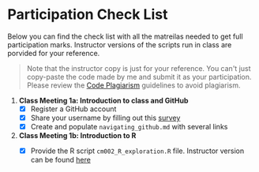  # Participation Check List
 
 Below you can find the check list with all the matreilas needed to get full participation marks. Instructor versions of the scripts run in class are porvided for your reference.
 
 > Note that the instructor copy is just for your reference. You can't just copy-paste the code made by me and submit it as your participation. Please review the [Code Plagiarism](https://wiernik-datascience.netlify.com/policies/) guidelines to avoid plagiarism. 

1. **Class Meeting 1a: Introduction to class and GitHub**   
    - [x] Register a GitHub account
    - [x] Share your username by filling out this [survey](https://usf.az1.qualtrics.com/jfe/form/SV_8kAdI0XraWU6geN)
    - [x] Create and populate ```navigating_github.md``` with several links
    
2. **Class Meeting 1b: Introduction to R**   
    - [x] Provide the R script ```cm002_R_exploration.R``` file. Instructor version can be found [here](https://github.com/USF-Psych-DataSci/DataSci-participation/blob/master/tools/cm002-r_exploration.R)

